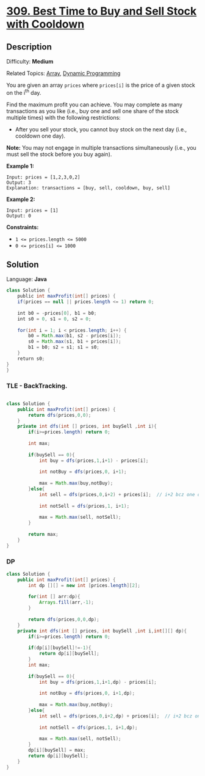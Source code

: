 # [309\. Best Time to Buy and Sell Stock with Cooldown](https://leetcode.com/problems/best-time-to-buy-and-sell-stock-with-cooldown/)

## Description

Difficulty: **Medium**  

Related Topics: [Array](https://leetcode.com/tag/array/), [Dynamic Programming](https://leetcode.com/tag/dynamic-programming/)


You are given an array `prices` where `prices[i]` is the price of a given stock on the i<sup>th</sup> day.

Find the maximum profit you can achieve. You may complete as many transactions as you like (i.e., buy one and sell one share of the stock multiple times) with the following restrictions:

*   After you sell your stock, you cannot buy stock on the next day (i.e., cooldown one day).

**Note:** You may not engage in multiple transactions simultaneously (i.e., you must sell the stock before you buy again).

**Example 1:**

```
Input: prices = [1,2,3,0,2]
Output: 3
Explanation: transactions = [buy, sell, cooldown, buy, sell]
```

**Example 2:**

```
Input: prices = [1]
Output: 0
```

**Constraints:**

*   `1 <= prices.length <= 5000`
*   `0 <= prices[i] <= 1000`


## Solution

Language: **Java**

```java
class Solution {
    public int maxProfit(int[] prices) {
    if(prices == null || prices.length <= 1) return 0;
  
    int b0 = -prices[0], b1 = b0;
    int s0 = 0, s1 = 0, s2 = 0;
 
    for(int i = 1; i < prices.length; i++) {
        b0 = Math.max(b1, s2 - prices[i]);
        s0 = Math.max(s1, b1 + prices[i]);
        b1 = b0; s2 = s1; s1 = s0; 
    }
    return s0;
}
}
```

### TLE - BackTracking.
```java

class Solution {
    public int maxProfit(int[] prices) {
        return dfs(prices,0,0);
    }
    private int dfs(int [] prices, int buySell ,int i){
        if(i>=prices.length) return 0;
        
        int max;
        
        if(buySell == 0){
            int buy = dfs(prices,1,i+1) - prices[i];
            
            int notBuy = dfs(prices,0, i+1);
            
            max = Math.max(buy,notBuy);
        }else{
            int sell = dfs(prices,0,i+2) + prices[i];  // i+2 bcz one day cooldown.
            
            int notSell = dfs(prices,1, i+1);
            
            max = Math.max(sell, notSell);
        }
        
        return max;
    }
}
```

### DP 

```java
class Solution {
    public int maxProfit(int[] prices) {
        int dp [][] = new int [prices.length][2];
        
        for(int [] arr:dp){
            Arrays.fill(arr,-1);
        }
        
        return dfs(prices,0,0,dp);
    }
    private int dfs(int [] prices, int buySell ,int i,int[][] dp){
        if(i>=prices.length) return 0;
        
        if(dp[i][buySell]!=-1){
            return dp[i][buySell];
        }
        int max;
        
        if(buySell == 0){
            int buy = dfs(prices,1,i+1,dp) - prices[i];
            
            int notBuy = dfs(prices,0, i+1,dp);
            
            max = Math.max(buy,notBuy);
        }else{
            int sell = dfs(prices,0,i+2,dp) + prices[i];  // i+2 bcz one day cooldown.
            
            int notSell = dfs(prices,1, i+1,dp);
            
            max = Math.max(sell, notSell);
        }
        dp[i][buySell] = max;
        return dp[i][buySell];
    }
}

```